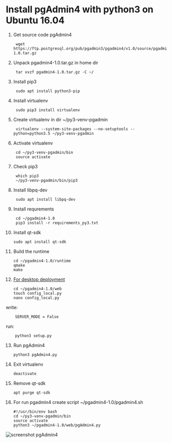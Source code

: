 # Install pgAdmin4 with python3 on Ubuntu 16.04

1. Get source code pgAdmin4

        wget https://ftp.postgresql.org/pub/pgadmin3/pgadmin4/v1.0/source/pgadmin4-1.0.tar.gz

2. Unpack pgadmin4-1.0.tar.gz in home dir
        
        tar xvzf pgadmin4-1.0.tar.gz -C ~/

3. Install pip3
    
        sudo apt install python3-pip

4. Install virtualenv
       
        sudo pip3 install virtualenv

5. Create virtualenv in dir ~/py3-venv-pgadmin
       
        virtualenv --system-site-packages --no-setuptools --python=python3.5 ~/py3-venv-pgadmin

6. Activate virtualenv
       
        cd ~/py3-venv-pgadmin/bin
        source activate

7. Check pip3
       
        which pip3
        ~/py3-venv-pgadmin/bin/pip3

8. Install libpq-dev
       
        sudo apt install libpq-dev

9. Install requrements
       
        cd ~/pgadmin4-1.0
        pip3 install -r requirements_py3.txt

10. Install qt-sdk
       
        sudo apt install qt-sdk

11. Build the runtime
    
        cd ~/pgadmin4-1.0/runtime
        qmake
        make

12. [For desktop deployment](https://www.pgadmin.org/docs4/dev/desktop_deployment.html)
        
        cd ~/pgadmin4-1.0/web
        touch config_local.py
        nano config_local.py
   write:
        
        SERVER_MODE = False
   run:
        
        python3 setup.py

13. Run pgAdmin4
        
        python3 pgAdmin4.py

14. Exit virtualenv
        
        deactivate

15. Remove qt-sdk
        
        apt purge qt-sdk

16. For run pgadmin4 create script ~/pgadmin4-1.0/pgadmin4.sh
             
        #!/usr/bin/env bash
        cd ~/py3-venv-pgadmin/bin
        source activate
        python3 ~/pgadmin4-1.0/web/pgAdmin4.py

![screenshot pgAdmin4](https://s18.postimg.org/q0kghmg49/pg_Admin4_py3.png)